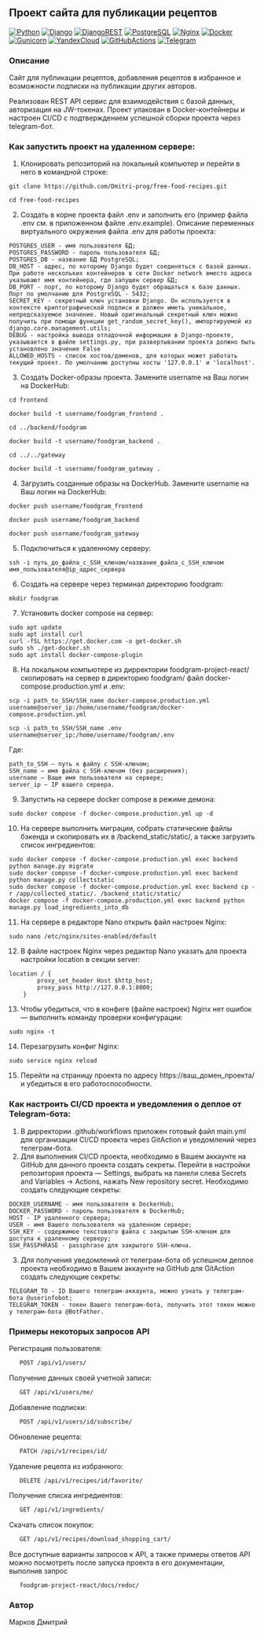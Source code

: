 ## Проект cайта для публикации рецептов
[![Python](https://img.shields.io/badge/Python-3776AB?style=for-the-badge&logo=python&logoColor=white)](https://www.python.org/)
[![Django](https://img.shields.io/badge/Django-092E20?style=for-the-badge&logo=django&logoColor=white)](https://www.djangoproject.com/)
[![DjangoREST](https://img.shields.io/badge/DJANGO-REST-ff1709?style=for-the-badge&logo=django&logoColor=white&color=ff1709&labelColor=gray)](https://www.django-rest-framework.org/)
[![PostgreSQL](https://img.shields.io/badge/PostgreSQL-07405E?style=for-the-badge&logo=postgresql&logoColor=white)](https://www.postgresql.org/)
[![Nginx](https://img.shields.io/badge/nginx-%23008000?style=for-the-badge&logo=nginx)](https://nginx.org/ru/)
[![Docker](https://img.shields.io/badge/docker-%231E90FF?style=for-the-badge&logo=docker&logoColor=%23FFFFFF)](https://www.docker.com/)
[![Gunicorn](https://img.shields.io/badge/gunicorn-%23006400?style=for-the-badge&logo=gunicorn&logoColor=%23FFFFFF)](https://gunicorn.org/)
[![YandexCloud](https://img.shields.io/badge/yandex%20cloud-%231E90FF?style=for-the-badge&logo=yandexcloud&logoColor=%23FFFFFF)](https://yandex.cloud/ru/)
[![GitHubActions](https://img.shields.io/badge/github%20actions-%23000000?style=for-the-badge&logo=githubactions&logoColor=%23FFFFFF)](https://docs.github.com/en/actions)
[![Telegram](https://img.shields.io/badge/telegram-%231E90FF?style=for-the-badge&logo=telegram&logoColor=%23FFFFFF)](https://web.telegram.org/)

### Описание

Сайт для публикации рецептов, добавления рецептов в избранное и возможности подписки на публикации других авторов.

Реализован REST API сервис для взаимодействия с базой данных, авторизация на JW-токенах. Проект упакован в Docker-контейнеры и настроен CI/CD с подтверждением успешной сборки проекта через telegram-бот.

### Как запустить проект на удаленном сервере:

1. Клонировать репозиторий на локальный компьютер и перейти в него в командной строке:

```
git clone https://github.com/Dmitri-prog/free-food-recipes.git
```

```
cd free-food-recipes
```

2. Cоздать в корне проекта файл .env и заполнить его (пример файла .env см. в приложенном файле .env.example). Описание переменных виртуального окружения файла .env для работы проекта:
```
POSTGRES_USER - имя пользователя БД;
POSTGRES_PASSWORD - пароль пользователя БД;
POSTGRES_DB - название БД PostgreSQL;
DB_HOST - адрес, по которому Django будет соединяться с базой данных. При работе нескольких контейнеров в сети Docker network вместо адреса указывают имя контейнера, где запущен сервер БД;
DB_PORT - порт, по которому Django будет обращаться к базе данных. Порт по умолчанию для PostgreSQL - 5432;
SECRET_KEY - cекретный ключ установки Django. Он используется в контексте криптографической подписи и должен иметь уникальное, непредсказуемое значение. Новый оригинальный секретный ключ можно получить при помощи функции get_random_secret_key(), импортируемой из django.core.management.utils;
DEBUG - настройка вывода отладочной информации в Django-проекте, указывается в файле settings.py, при развертывании проекта должно быть установлено значение False
ALLOWED_HOSTS - список хостов/доменов, для которых может работать текущий проект. По умолчанию доступны хосты '127.0.0.1' и 'localhost'.
```

3. Создать Docker-образы проекта. Замените username на Ваш логин на DockerHub:

```
cd frontend
```

```
docker build -t username/foodgram_frontend .
```

```
cd ../backend/foodgram
```

```
docker build -t username/foodgram_backend .
```

```
cd ../../gateway
```

```
docker build -t username/foodgram_gateway .
```

4. Загрузить созданные образы на DockerHub. Замените username на Ваш логин на DockerHub:
```
docker push username/foodgram_frontend
```

```
docker push username/foodgram_backend
```

```
docker push username/foodgram_gateway
```

5. Подключиться к удаленному серверу:
```
ssh -i путь_до_файла_с_SSH_ключом/название_файла_с_SSH_ключом имя_пользователя@ip_адрес_сервера
```

6. Создать на сервере через терминал директорию foodgram:
```
mkdir foodgram
```

7. Установить docker compose на сервер:
```
sudo apt update
sudo apt install curl
curl -fSL https://get.docker.com -o get-docker.sh
sudo sh ./get-docker.sh
sudo apt install docker-compose-plugin 
```

8. На локальном компьютере из дирректории foodgram-project-react/ cкопировать на сервер в директорию foodgram/ файл docker-compose.production.yml и .env:
```
scp -i path_to_SSH/SSH_name docker-compose.production.yml username@server_ip:/home/username/foodgram/docker-compose.production.yml
```

```
scp -i path_to_SSH/SSH_name .env username@server_ip:/home/username/foodgram/.env
```

Где:
```
path_to_SSH — путь к файлу с SSH-ключом;
SSH_name — имя файла с SSH-ключом (без расширения);
username — Ваше имя пользователя на сервере;
server_ip — IP вашего сервера.
```

9. Запустить на сервере docker compose в режиме демона:
```
sudo docker compose -f docker-compose.production.yml up -d
```
10. На сервере выполнить миграции, собрать статические файлы бэкенда и скопировать их в /backend_static/static/, а также загрузить список ингредиентов:
```
sudo docker compose -f docker-compose.production.yml exec backend python manage.py migrate
sudo docker compose -f docker-compose.production.yml exec backend python manage.py collectstatic
sudo docker compose -f docker-compose.production.yml exec backend cp -r /app/collected_static/. /backend_static/static/
docker compose -f docker-compose.production.yml exec backend python manage.py load_ingredients_into_db
```
11. На сервере в редакторе Nano открыть файл настроек Nginx:
```
sudo nano /etc/nginx/sites-enabled/default
```
12. В файле настроек Nginx через редактор Nano указать для проекта настройки location в секции server:
```
location / {
        proxy_set_header Host $http_host;
        proxy_pass http://127.0.0.1:8000;
    }
```
13. Чтобы убедиться, что в конфиге (файле настроек) Nginx нет ошибок — выполнить команду проверки конфигурации:
```
sudo nginx -t
```
14. Перезагрузить конфиг Nginx:
```
sudo service nginx reload
```
15. Перейти на страницу проекта по адресу https://ваш_домен_проекта/ и убедиться в его работоспособности.

### Как настроить CI/CD проекта и уведомления о деплое от Telegram-бота:

1. В дирректории .github/workflows приложен готовый файл main.yml для организации CI/CD проекта через GitAction и уведомлений через телеграм-бота.
2. Для выполнения CI/CD проекта, необходимо в Вашем аккаунте на GitHub для данного проекта создать секреты. 
Перейти в настройки репозитория проекта — Settings, выбрать на панели слева Secrets and Variables → Actions, нажать New repository secret. Необходимо создать следующие секреты:
```
DOCKER_USERNAME - имя пользователя в DockerHub;
DOCKER_PASSWORD - пароль пользователя в DockerHub;
HOST - IP удаленного сервера;
USER - имя Вашего пользователя на удаленном сервере;
SSH_KEY - содержимое текстового файла с закрытым SSH-ключом для доступа к удаленному серверу;
SSH_PASSPHRASE - passphrase для закрытого SSH-ключа.
```
3. Для получения уведомлений от телеграм-бота об успешном деплое проекта необходимо в Вашем аккаунте на GitHub для GitAction создать следующие секреты:
```
TELEGRAM_TO - ID Вашего телеграм-аккаунта, можно узнать у телеграм-бота @userinfobot;
TELEGRAM_TOKEN - токен Вашего телеграм-бота, получить этот токен можно у телеграм-бота @BotFather.
```
### Примеры некоторых запросов API

Регистрация пользователя:

```bash
   POST /api/v1/users/
```

Получение данных своей учетной записи:

```bash
   GET /api/v1/users/me/ 
```

Добавление подписки:

```bash
   POST /api/v1/users/id/subscribe/
```

Обновление рецепта:
  
```bash
   PATCH /api/v1/recipes/id/
```

Удаление рецепта из избранного:

```bash
   DELETE /api/v1/recipes/id/favorite/
```

Получение списка ингредиентов:

```bash
   GET /api/v1/ingredients/
```

Скачать список покупок:

```bash
   GET /api/v1/recipes/download_shopping_cart/
```

Все доступные варианты запросов к API, а также примеры ответов API можно посмотреть после запуска проекта в его документации, выполнив запрос

```
   foodgram-project-react/docs/redoc/
```

### Автор

Марков Дмитрий